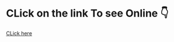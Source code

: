 # CLick on the link To see Online 👇
[CLick here](https://65c6955869041b0f91154213--relaxed-chebakia-e1710a.netlify.app/)
